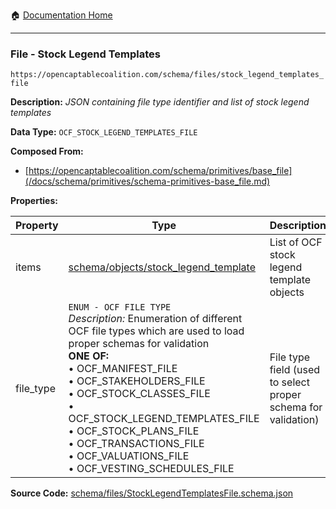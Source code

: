 :house: [Documentation Home](/README.md)

---

### File - Stock Legend Templates

`https://opencaptablecoalition.com/schema/files/stock_legend_templates_file`

**Description:** _JSON containing file type identifier and list of stock legend templates_

**Data Type:** `OCF_STOCK_LEGEND_TEMPLATES_FILE`

**Composed From:**

- [https://opencaptablecoalition.com/schema/primitives/base_file](/docs/schema/primitives/schema-primitives-base_file.md)

**Properties:**

| Property  | Type                                                                                                                                                                                                                                                                                                                                                                                                                                         | Description                                                   | Required   |
| --------- | -------------------------------------------------------------------------------------------------------------------------------------------------------------------------------------------------------------------------------------------------------------------------------------------------------------------------------------------------------------------------------------------------------------------------------------------- | ------------------------------------------------------------- | ---------- |
| items     | [schema/objects/stock_legend_template](/docs/schema/objects/schema-objects-stock_legend_template.md)                                                                                                                                                                                                                                                                                                                                         | List of OCF stock legend template objects                     | `REQUIRED` |
| file_type | `ENUM - OCF FILE TYPE`</br>_Description:_ Enumeration of different OCF file types which are used to load proper schemas for validation</br>**ONE OF:**</br>&bull; OCF_MANIFEST_FILE</br>&bull; OCF_STAKEHOLDERS_FILE</br>&bull; OCF_STOCK_CLASSES_FILE</br>&bull; OCF_STOCK_LEGEND_TEMPLATES_FILE</br>&bull; OCF_STOCK_PLANS_FILE</br>&bull; OCF_TRANSACTIONS_FILE</br>&bull; OCF_VALUATIONS_FILE</br>&bull; OCF_VESTING_SCHEDULES_FILE</br> | File type field (used to select proper schema for validation) | `REQUIRED` |

**Source Code:** [schema/files/StockLegendTemplatesFile.schema.json](/schema/files/StockLegendTemplatesFile.schema.json)
